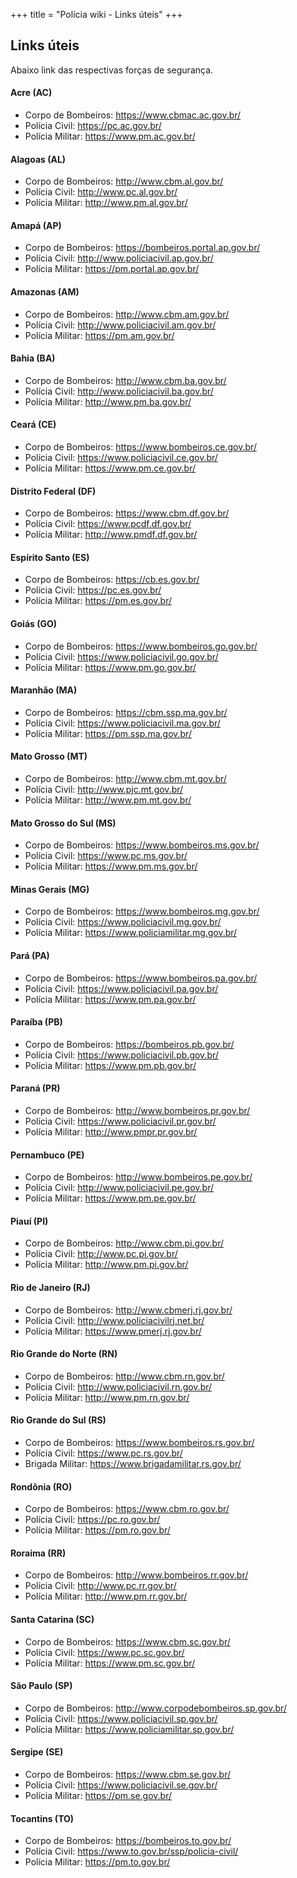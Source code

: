 +++
title = "Polícia wiki - Links úteis"
+++

## Links úteis

Abaixo link das respectivas forças de segurança.

#### Acre (AC)

* Corpo de Bombeiros: https://www.cbmac.ac.gov.br/
* Polícia Civil: https://pc.ac.gov.br/
* Polícia Militar: https://www.pm.ac.gov.br/

#### Alagoas (AL)

* Corpo de Bombeiros: http://www.cbm.al.gov.br/
* Polícia Civil: http://www.pc.al.gov.br/
* Polícia Militar: http://www.pm.al.gov.br/

#### Amapá (AP)

* Corpo de Bombeiros: https://bombeiros.portal.ap.gov.br/
* Polícia Civil: http://www.policiacivil.ap.gov.br/
* Polícia Militar: https://pm.portal.ap.gov.br/

#### Amazonas (AM)

* Corpo de Bombeiros: http://www.cbm.am.gov.br/
* Polícia Civil: http://www.policiacivil.am.gov.br/
* Polícia Militar: https://pm.am.gov.br/

#### Bahia (BA)

* Corpo de Bombeiros: http://www.cbm.ba.gov.br/
* Polícia Civil: http://www.policiacivil.ba.gov.br/
* Polícia Militar: http://www.pm.ba.gov.br/

#### Ceará (CE)

* Corpo de Bombeiros: https://www.bombeiros.ce.gov.br/
* Polícia Civil: https://www.policiacivil.ce.gov.br/
* Polícia Militar: https://www.pm.ce.gov.br/

#### Distrito Federal (DF)

* Corpo de Bombeiros: https://www.cbm.df.gov.br/
* Polícia Civil: https://www.pcdf.df.gov.br/
* Polícia Militar: http://www.pmdf.df.gov.br/

#### Espírito Santo (ES)

* Corpo de Bombeiros: https://cb.es.gov.br/
* Polícia Civil: https://pc.es.gov.br/
* Polícia Militar: https://pm.es.gov.br/

#### Goiás (GO)

* Corpo de Bombeiros: https://www.bombeiros.go.gov.br/
* Polícia Civil: https://www.policiacivil.go.gov.br/
* Polícia Militar: https://www.pm.go.gov.br/

#### Maranhão (MA)

* Corpo de Bombeiros: https://cbm.ssp.ma.gov.br/
* Polícia Civil: https://www.policiacivil.ma.gov.br/
* Polícia Militar: https://pm.ssp.ma.gov.br/

#### Mato Grosso (MT)

* Corpo de Bombeiros: http://www.cbm.mt.gov.br/
* Polícia Civil: http://www.pjc.mt.gov.br/
* Polícia Militar: http://www.pm.mt.gov.br/

#### Mato Grosso do Sul (MS)

* Corpo de Bombeiros: https://www.bombeiros.ms.gov.br/
* Polícia Civil: https://www.pc.ms.gov.br/
* Polícia Militar: https://www.pm.ms.gov.br/

#### Minas Gerais (MG)

* Corpo de Bombeiros: https://www.bombeiros.mg.gov.br/
* Polícia Civil: https://www.policiacivil.mg.gov.br/
* Polícia Militar: https://www.policiamilitar.mg.gov.br/

#### Pará (PA)

* Corpo de Bombeiros: https://www.bombeiros.pa.gov.br/
* Polícia Civil: https://www.policiacivil.pa.gov.br/
* Polícia Militar: https://www.pm.pa.gov.br/

#### Paraíba (PB)

* Corpo de Bombeiros: https://bombeiros.pb.gov.br/
* Polícia Civil: https://www.policiacivil.pb.gov.br/
* Polícia Militar: https://www.pm.pb.gov.br/

#### Paraná (PR)

* Corpo de Bombeiros: http://www.bombeiros.pr.gov.br/
* Polícia Civil: https://www.policiacivil.pr.gov.br/
* Polícia Militar: http://www.pmpr.pr.gov.br/

#### Pernambuco (PE)

* Corpo de Bombeiros: http://www.bombeiros.pe.gov.br/
* Polícia Civil: http://www.policiacivil.pe.gov.br/
* Polícia Militar: https://www.pm.pe.gov.br/

#### Piauí (PI)

* Corpo de Bombeiros: http://www.cbm.pi.gov.br/
* Polícia Civil: http://www.pc.pi.gov.br/
* Polícia Militar: http://www.pm.pi.gov.br/

#### Rio de Janeiro (RJ)

* Corpo de Bombeiros: http://www.cbmerj.rj.gov.br/
* Polícia Civil: http://www.policiacivilrj.net.br/
* Polícia Militar: https://www.pmerj.rj.gov.br/

#### Rio Grande do Norte (RN)

* Corpo de Bombeiros: http://www.cbm.rn.gov.br/
* Polícia Civil: http://www.policiacivil.rn.gov.br/
* Polícia Militar: http://www.pm.rn.gov.br/

#### Rio Grande do Sul (RS)

* Corpo de Bombeiros: https://www.bombeiros.rs.gov.br/
* Polícia Civil: https://www.pc.rs.gov.br/
* Brigada Militar: https://www.brigadamilitar.rs.gov.br/

#### Rondônia (RO)

* Corpo de Bombeiros: https://www.cbm.ro.gov.br/
* Polícia Civil: https://pc.ro.gov.br/
* Polícia Militar: https://pm.ro.gov.br/

#### Roraima (RR)

* Corpo de Bombeiros: http://www.bombeiros.rr.gov.br/
* Polícia Civil: http://www.pc.rr.gov.br/
* Polícia Militar: http://www.pm.rr.gov.br/

#### Santa Catarina (SC)

* Corpo de Bombeiros: https://www.cbm.sc.gov.br/
* Polícia Civil: https://www.pc.sc.gov.br/
* Polícia Militar: https://www.pm.sc.gov.br/

#### São Paulo (SP)

* Corpo de Bombeiros: http://www.corpodebombeiros.sp.gov.br/
* Polícia Civil: https://www.policiacivil.sp.gov.br/
* Polícia Militar: https://www.policiamilitar.sp.gov.br/

#### Sergipe (SE)

* Corpo de Bombeiros: https://www.cbm.se.gov.br/
* Polícia Civil: https://www.policiacivil.se.gov.br/
* Polícia Militar: https://pm.se.gov.br/

#### Tocantins (TO)

* Corpo de Bombeiros: https://bombeiros.to.gov.br/
* Polícia Civil: https://www.to.gov.br/ssp/policia-civil/
* Polícia Militar: https://pm.to.gov.br/
